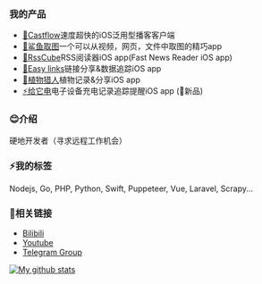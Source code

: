 ### 我的产品
* [🎵Castflow](http://el.cscript.site/rvCcn)速度超快的iOS泛用型播客客户端
* [🦈鲨鱼取图](https://apps.apple.com/app/id1590075896)一个可以从视频，网页，文件中取图的精巧app
* [📖RssCube](https://apps.apple.com/app/id1602812291)RSS阅读器iOS app(Fast News Reader iOS app)
* [🔗Easy links](https://apps.apple.com/us/app/id1610134206)链接分享&数据追踪iOS app
* [🌵植物猎人](https://apps.apple.com/us/app/id1610134206)植物记录&分享iOS app
* [⚡️给它电](https://apps.apple.com/app/id1623561852)电子设备充电记录追踪提醒iOS app (🎉新品)

### 😊介绍
  硬地开发者（寻求远程工作机会）
  

### ⚡我的标签
Nodejs, Go, PHP, Python, Swift, Puppeteer, Vue, Laravel, Scrapy...

### 🔗相关链接
* [Bilibili](https://space.bilibili.com/228834724)
* [Youtube](https://www.youtube.com/channel/UC9z2DPYJtVI6dFQzt92kaFQ)
* [Telegram Group](https://t.me/CScriptGroup)


<a href="https://github.com/anuraghazra/github-readme-stats">
  <img align="center" src="https://github-readme-stats.anuraghazra1.vercel.app/api?username=jiangdi0924&layout=compact&show_icons=true&line_height=27&count_private=true" alt="My github stats" />

</a>  


<!--
**jiangdi0924/jiangdi0924** is a ✨ _special_ ✨ repository because its `README.md` (this file) appears on your GitHub profile.

[![ReadMe Card](https://github-readme-stats.vercel.app/api/pin/?username=jiangdi0924&repo=github-readme-stats)](https://github.com/jiangdi0924/github-readme-stats)

Here are some ideas to get you started:

- 🔭 I’m currently working on ...
- 🌱 I’m currently learning ...
- 👯 I’m looking to collaborate on ...
- 🤔 I’m looking for help with ...
- 💬 Ask me about ...
- 📫 How to reach me: ...
- 😄 Pronouns: ...
- ⚡ Fun fact: ...
-->

